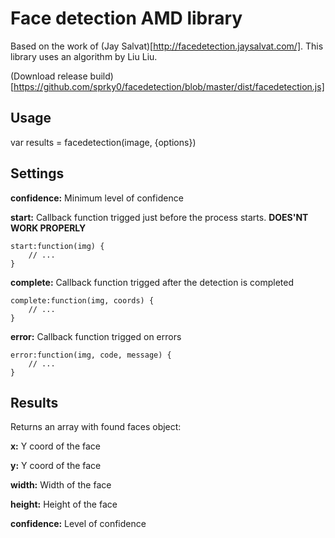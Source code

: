 Face detection AMD library
============================

Based on the work of (Jay Salvat)[http://facedetection.jaysalvat.com/].
This library uses an algorithm by Liu Liu.

(Download release build)[https://github.com/sprky0/facedetection/blob/master/dist/facedetection.js]

Usage
--------
var results = facedetection(image, {options})

Settings
--------

**confidence:** Minimum level of confidence

**start:** Callback function trigged just before the process starts. **DOES'NT WORK PROPERLY**

	start:function(img) {
		// ...
	}

**complete:** Callback function trigged after the detection is completed

	complete:function(img, coords) {
		// ...
	}

**error:** Callback function trigged on errors

	error:function(img, code, message) {
		// ...
	}

Results
-------

Returns an array with found faces object:

**x:** Y coord of the face

**y:** Y coord of the face

**width:** Width of the face

**height:** Height of the face

**confidence:** Level of confidence
